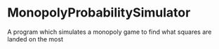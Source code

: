 # MonopolyProbabilitySimulator
 A program which simulates a monopoly game to find what squares are landed on the most
